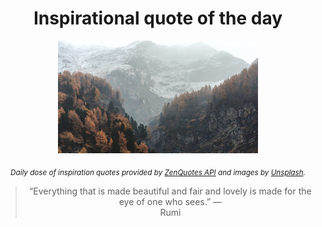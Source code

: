 
<div align="center">

# Inspirational quote of the day

<img src="./data/photo.jpeg" alt="Beautiful nature photo" width="320" height="180">

<sub><i>Daily dose of inspiration quotes provided by [ZenQuotes API](https://zenquotes.io/) and images by [Unsplash](https://unsplash.com/).</i></sub>


<blockquote>&ldquo;Everything that is made beautiful and fair and lovely is made for the eye of one who sees.&rdquo; &mdash; <footer>Rumi</footer></blockquote>

</div>
